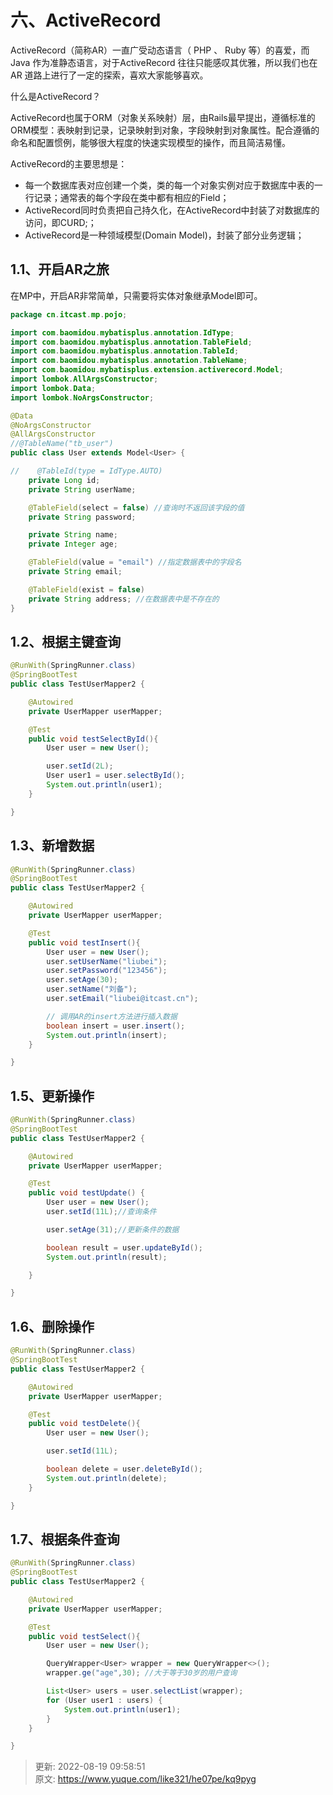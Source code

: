 # 六、ActiveRecord

ActiveRecord（简称AR）一直广受动态语言（ PHP 、 Ruby 等）的喜爱，而 Java 作为准静态语言，对于ActiveRecord 往往只能感叹其优雅，所以我们也在 AR 道路上进行了一定的探索，喜欢大家能够喜欢。





什么是ActiveRecord？

ActiveRecord也属于ORM（对象关系映射）层，由Rails最早提出，遵循标准的ORM模型：表映射到记录，记录映射到对象，字段映射到对象属性。配合遵循的命名和配置惯例，能够很大程度的快速实现模型的操作，而且简洁易懂。



ActiveRecord的主要思想是：

+ 每一个数据库表对应创建一个类，类的每一个对象实例对应于数据库中表的一行记录；通常表的每个字段在类中都有相应的Field； 
+  ActiveRecord同时负责把自己持久化，在ActiveRecord中封装了对数据库的访问，即CURD;； 
+  ActiveRecord是一种领域模型(Domain Model)，封装了部分业务逻辑； 



## 1.1、开启AR之旅


在MP中，开启AR非常简单，只需要将实体对象继承Model即可。



```java
package cn.itcast.mp.pojo;

import com.baomidou.mybatisplus.annotation.IdType;
import com.baomidou.mybatisplus.annotation.TableField;
import com.baomidou.mybatisplus.annotation.TableId;
import com.baomidou.mybatisplus.annotation.TableName;
import com.baomidou.mybatisplus.extension.activerecord.Model;
import lombok.AllArgsConstructor;
import lombok.Data;
import lombok.NoArgsConstructor;

@Data
@NoArgsConstructor
@AllArgsConstructor
//@TableName("tb_user")
public class User extends Model<User> {

//    @TableId(type = IdType.AUTO)
    private Long id;
    private String userName;

    @TableField(select = false) //查询时不返回该字段的值
    private String password;

    private String name;
    private Integer age;

    @TableField(value = "email") //指定数据表中的字段名
    private String email;

    @TableField(exist = false)
    private String address; //在数据表中是不存在的
}
```



## 1.2、根据主键查询


```java
@RunWith(SpringRunner.class)
@SpringBootTest
public class TestUserMapper2 {

    @Autowired
    private UserMapper userMapper;

    @Test
    public void testSelectById(){
        User user = new User();

        user.setId(2L);
        User user1 = user.selectById();
        System.out.println(user1);
    }

}
```



## 1.3、新增数据


```java
@RunWith(SpringRunner.class)
@SpringBootTest
public class TestUserMapper2 {

    @Autowired
    private UserMapper userMapper;

    @Test
    public void testInsert(){
        User user = new User();
        user.setUserName("liubei");
        user.setPassword("123456");
        user.setAge(30);
        user.setName("刘备");
        user.setEmail("liubei@itcast.cn");

        // 调用AR的insert方法进行插入数据
        boolean insert = user.insert();
        System.out.println(insert);
    }

}
```



## 1.5、更新操作


```java
@RunWith(SpringRunner.class)
@SpringBootTest
public class TestUserMapper2 {

    @Autowired
    private UserMapper userMapper;

    @Test
    public void testUpdate() {
        User user = new User();
        user.setId(11L);//查询条件

        user.setAge(31);//更新条件的数据

        boolean result = user.updateById();
        System.out.println(result);

    }

}
```



## 1.6、删除操作


```java
@RunWith(SpringRunner.class)
@SpringBootTest
public class TestUserMapper2 {

    @Autowired
    private UserMapper userMapper;

    @Test
    public void testDelete(){
        User user = new User();

        user.setId(11L);

        boolean delete = user.deleteById();
        System.out.println(delete);
    }

}
```



## 1.7、根据条件查询


```java
@RunWith(SpringRunner.class)
@SpringBootTest
public class TestUserMapper2 {

    @Autowired
    private UserMapper userMapper;

    @Test
    public void testSelect(){
        User user = new User();

        QueryWrapper<User> wrapper = new QueryWrapper<>();
        wrapper.ge("age",30); //大于等于30岁的用户查询

        List<User> users = user.selectList(wrapper);
        for (User user1 : users) {
            System.out.println(user1);
        }
    }

}
```





> 更新: 2022-08-19 09:58:51  
> 原文: <https://www.yuque.com/like321/he07pe/kq9pyg>
